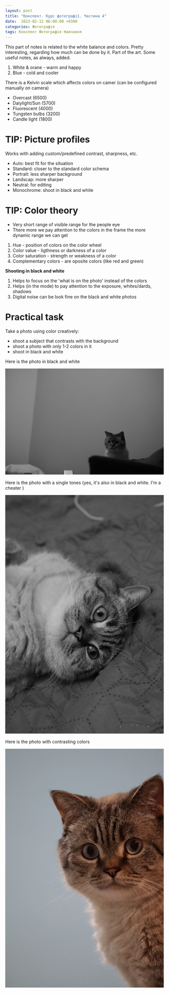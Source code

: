 ```yaml
---
layout: post
title: "Конспект. Курс фотографії. Частина 4"
date:  2023-02-12 06:00:00 +0300
categories: Фотографія
tags: Конспект Фотографія Навчання
---
```


This part of notes is related to the white balance and colors. Pretty interesting, regarding how much can be done by it. Part of the art. Some useful notes, as always, added.

1. White & orane - warm and happy
2. Blue - cold and cooler

There is a Kelvin scale which affects colors on camer (can be configured manually on camera)

- Overcast (6500)
- Daiylight/Sun (5700)
- Fluorescent (4000)
- Tungsten bulbs (3200)
- Candle light (1800)

# TIP: Picture profiles

Works with adding custom/predefined contrast, sharpness, etc.

- Auto: best fit for the situation
- Standard: closer to the standard color schema
- Portrait: less sharper background
- Landscap: more sharper
- Neutral: for editing
- Monochrome: shoot in black and white

# TIP: Color theory

- Very short range of visible range for the people eye
- There more we pay attention to the colors in the frame the more dynamic range we can get

1. Hue - position of colors on the color wheel
2. Color value - ligthness or darkness of a color
3. Color saturation - strength or weakness of a color
4. Complementary colors - are oposite colors (like red and green)

**Shooting in black and white**

1. Helps to focus on the 'what is on the photo' instead of the colors
2. Helps (in the mode) to pay attention to the exposure, whites/dards, shadows
3. Digital noise can be look fine on the black and white photos

# Practical task

Take a photo using color creatively:
- shoot a subject that contrasts with the background
- shoot a photo with only 1-2 colors in it
- shoot in black and white

Here is the photo in black and white

![](/assets/2023-02-19/photo_2023-02-20%2008.51.33.jpeg)

Here is the photo with a single tones (yes, it's also in black and white. I'm a cheater )

![](/assets/2023-02-19/photo_2023-02-20%2008.51.30.jpeg)

Here is the photo with contrasting colors

![](/assets/2023-02-19/photo_2023-02-20%2008.51.27.jpeg)